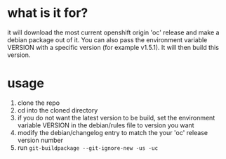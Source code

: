 # what is it for?
it will download the most current openshift origin 'oc' release and make a debian package out of it. You can also pass the environment variable VERSION with a specific version (for example v1.5.1). It will then build this version.

# usage
1. clone the repo
1. cd into the cloned directory
1. if you do not want the latest version to be build, set the environment variable VERSION in the debian/rules file to version you want
1. modify the debian/changelog entry to match the your 'oc' release version number
1. run `git-buildpackage --git-ignore-new -us -uc`
